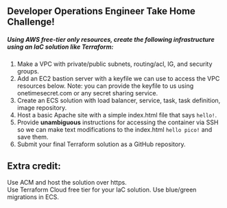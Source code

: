 ## Developer Operations Engineer Take Home Challenge!

##### Using AWS free-tier only resources, create the following infrastructure using an IaC solution like Terraform:

1. Make a VPC with private/public subnets, routing/acl, IG, and security groups. 
1. Add an EC2 bastion server with a keyfile we can use to access the VPC resources below. Note: you can provide the keyfile to us using onetimesecret.com or any secret sharing service.
1. Create an ECS solution with load balancer, service, task, task definition, image repository. 
1. Host a basic Apache site with a simple index.html file that says `hello!`.
1. Provide **unambiguous** instructions for accessing the container via SSH so we can make text modifications to the index.html `hello pico!` and save them.
1. Submit your final Terraform solution as a GitHub repository.

## Extra credit: 
Use ACM and host the solution over https.  
Use Terraform Cloud free tier for your IaC solution.
Use blue/green migrations in ECS.
